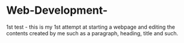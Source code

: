 # Web-Development-
1st test - this is my 1st attempt at starting a webpage and editing the contents created by me such as a paragraph, heading, title and such.